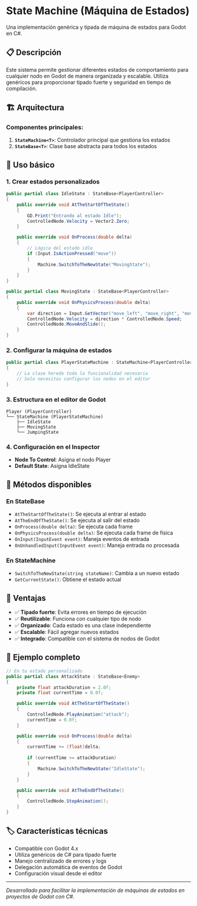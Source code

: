 # State Machine (Máquina de Estados)

Una implementación genérica y tipada de máquina de estados para Godot en C#.

## 📋 Descripción

Este sistema permite gestionar diferentes estados de comportamiento para cualquier nodo en Godot de manera organizada y escalable. Utiliza genéricos para proporcionar tipado fuerte y seguridad en tiempo de compilación.

## 🏗️ Arquitectura

### Componentes principales:

1. **`StateMachine<T>`**: Controlador principal que gestiona los estados
2. **`StateBase<T>`**: Clase base abstracta para todos los estados

## 🚀 Uso básico

### 1. Crear estados personalizados

```csharp
public partial class IdleState : StateBase<PlayerController>
{
    public override void AtTheStartOfTheState()
    {
        GD.Print("Entrando al estado Idle");
        ControlledNode.Velocity = Vector2.Zero;
    }

    public override void OnProcess(double delta)
    {
        // Lógica del estado idle
        if (Input.IsActionPressed("move"))
        {
            Machine.SwitchToTheNewState("MovingState");
        }
    }
}

public partial class MovingState : StateBase<PlayerController>
{
    public override void OnPhysicsProcess(double delta)
    {
        var direction = Input.GetVector("move_left", "move_right", "move_up", "move_down");
        ControlledNode.Velocity = direction * ControlledNode.Speed;
        ControlledNode.MoveAndSlide();
    }
}
```

### 2. Configurar la máquina de estados

```csharp
public partial class PlayerStateMachine : StateMachine<PlayerController>
{
    // La clase hereda toda la funcionalidad necesaria
    // Solo necesitas configurar los nodos en el editor
}
```

### 3. Estructura en el editor de Godot

```
Player (PlayerController)
└── StateMachine (PlayerStateMachine)
    ├── IdleState
    ├── MovingState
    └── JumpingState
```

### 4. Configuración en el Inspector

- **Node To Control**: Asigna el nodo Player
- **Default State**: Asigna IdleState

## 🔧 Métodos disponibles

### En StateBase<T>

- `AtTheStartOfTheState()`: Se ejecuta al entrar al estado
- `AtTheEndOfTheState()`: Se ejecuta al salir del estado
- `OnProcess(double delta)`: Se ejecuta cada frame
- `OnPhysicsProcess(double delta)`: Se ejecuta cada frame de física
- `OnInput(InputEvent event)`: Maneja eventos de entrada
- `OnUnhandledInput(InputEvent event)`: Maneja entrada no procesada

### En StateMachine<T>

- `SwitchToTheNewState(string stateName)`: Cambia a un nuevo estado
- `GetCurrentState()`: Obtiene el estado actual

## 🎯 Ventajas

- ✅ **Tipado fuerte**: Evita errores en tiempo de ejecución
- ✅ **Reutilizable**: Funciona con cualquier tipo de nodo
- ✅ **Organizado**: Cada estado es una clase independiente
- ✅ **Escalable**: Fácil agregar nuevos estados
- ✅ **Integrado**: Compatible con el sistema de nodos de Godot

## 📝 Ejemplo completo

```csharp
// En tu estado personalizado
public partial class AttackState : StateBase<Enemy>
{
    private float attackDuration = 2.0f;
    private float currentTime = 0.0f;

    public override void AtTheStartOfTheState()
    {
        ControlledNode.PlayAnimation("attack");
        currentTime = 0.0f;
    }

    public override void OnProcess(double delta)
    {
        currentTime += (float)delta;
        
        if (currentTime >= attackDuration)
        {
            Machine.SwitchToTheNewState("IdleState");
        }
    }

    public override void AtTheEndOfTheState()
    {
        ControlledNode.StopAnimation();
    }
}
```

## 🏷️ Características técnicas

- Compatible con Godot 4.x
- Utiliza genéricos de C# para tipado fuerte
- Manejo centralizado de errores y logs
- Delegación automática de eventos de Godot
- Configuración visual desde el editor

---

*Desarrollado para facilitar la implementación de máquinas de estados en proyectos de Godot con C#.*
